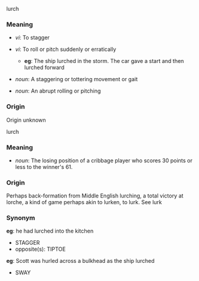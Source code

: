 lurch
### Meaning
+ _vi_: To stagger
+ _vi_: To roll or pitch suddenly or erratically
    + __eg__: The ship lurched in the storm. The car gave a start and then lurched forward

+ _noun_: A staggering or tottering movement or gait
+ _noun_: An abrupt rolling or pitching

### Origin

Origin unknown

lurch
### Meaning
+ _noun_: The losing position of a cribbage player who scores 30 points or less to the winner's 61.

### Origin

Perhaps back-formation from Middle English lurching, a total victory at lorche, a kind of game perhaps akin to lurken, to lurk. See lurk

### Synonym

__eg__: he had lurched into the kitchen

+ STAGGER
+ opposite(s): TIPTOE

__eg__: Scott was hurled across a bulkhead as the ship lurched

+ SWAY


